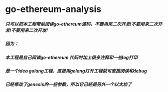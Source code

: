 # go-ethereum-analysis

##### 只可以把本工程帮助阅读go-ethereum源码，不要用来二次开发!不要用来二次开发!不要用来二次开发!

##### 因为：

##### 本工程是自己阅读go-ethereum 代码时加上很多注释和一些log打印

##### 是一个idea golang工程，直接用golang打开工程就可直接阅读和debug

##### 已经修改了genesis的一些参数，所以它已经是另外一个以太坊了

